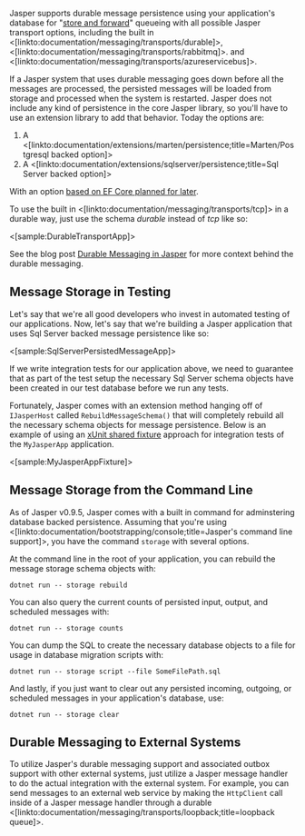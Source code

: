 <!--title:Store and Forward Messaging-->


Jasper supports durable message persistence using your application's database for "[store and forward](https://en.wikipedia.org/wiki/Store_and_forward)" queueing with all possible Jasper transport options, including the built in <[linkto:documentation/messaging/transports/durable]>, <[linkto:documentation/messaging/transports/rabbitmq]>. and <[linkto:documentation/messaging/transports/azureservicebus]>.


If a Jasper system that uses durable messaging goes down before all the messages are processed, the persisted messages will be loaded from
storage and processed when the system is restarted. Jasper does not include any kind of persistence in the core Jasper library, so you'll have to use
an extension library to add that behavior. Today the options are:

1. A <[linkto:documentation/extensions/marten/persistence;title=Marten/Postgresql backed option]>
1. A <[linkto:documentation/extensions/sqlserver/persistence;title=Sql Server backed option]>

With an option [based on EF Core planned for later](https://github.com/JasperFx/jasper/issues/363).


To use the built in <[linkto:documentation/messaging/transports/tcp]> in a durable way, just use the schema *durable* instead of *tcp* like so:

<[sample:DurableTransportApp]>


See the blog post [Durable Messaging in Jasper](https://jeremydmiller.com/2018/02/06/durable-messaging-in-jasper/) for more context behind the durable messaging.



## Message Storage in Testing

Let's say that we're all good developers who invest in automated testing of our applications. Now, let's say that we're building a Jasper application that uses Sql Server backed message persistence like so:

<[sample:SqlServerPersistedMessageApp]>

If we write integration tests for our application above, we need to guarantee that as part of the test setup the necessary Sql Server schema objects
have been created in our test database before we run any tests. 

Fortunately, Jasper comes with an extension method hanging off of `IJasperHost` called `RebuildMessageSchema()` that will completely rebuild all the necessary schema objects for message persistence. Below is an example of using an [xUnit shared fixture](https://xunit.github.io/docs/shared-context) approach for integration tests of the `MyJasperApp` application.

<[sample:MyJasperAppFixture]>


## Message Storage from the Command Line

As of Jasper v0.9.5, Jasper comes with a built in command for adminstering database backed persistence. Assuming that you're using <[linkto:documentation/bootstrapping/console;title=Jasper's command line support]>, you have the command `storage` with several options.

At the command line in the root of your application, you can rebuild the message storage schema objects with:

```
dotnet run -- storage rebuild
```

You can also query the current counts of persisted input, output, and scheduled messages with:

```
dotnet run -- storage counts
```

You can dump the SQL to create the necessary database objects to a file for usage in database migration scripts with:

```
dotnet run -- storage script --file SomeFilePath.sql
```

And lastly, if you just want to clear out any persisted incoming, outgoing, or scheduled messages in your application's database, use:

```
dotnet run -- storage clear
```

## Durable Messaging to External Systems

To utilize Jasper's durable messaging support and associated outbox support with other external systems, just utilize a Jasper message handler to do the actual integration with the external system. For example, you can send messages to an external web service by making the `HttpClient` call inside of a Jasper message handler through a durable <[linkto:documentation/messaging/transports/loopback;title=loopback queue]>.